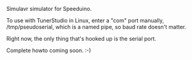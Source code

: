Simulavr simulator for Speeduino.

To use with TunerStudio in Linux, enter a "com" port manually,
/tmp/pseudoserial, which is a named pipe, so baud rate doesn't matter.

Right now, the only thing that's hooked up is the serial port.

Complete howto coming soon.  :-)
